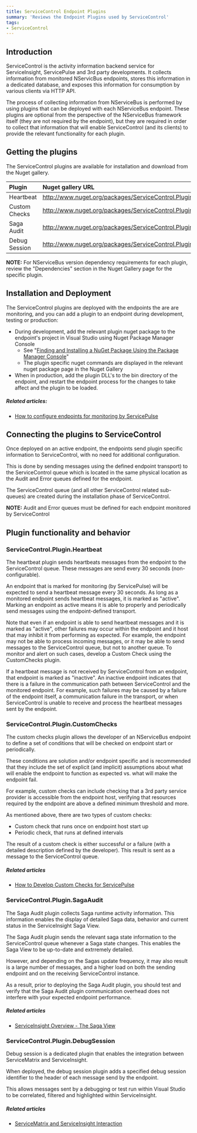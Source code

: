 ```yaml
---
title: ServiceControl Endpoint Plugins
summary: 'Reviews the Endpoint Plugins used by ServiceControl'
tags:
- ServiceControl 
---
```


## Introduction

ServiceControl is the activity information backend service for ServiceInsight, ServicePulse and 3rd party developments. It collects information from monitored NServicBus endpoints, stores this information in a dedicated database, and exposes this information for consumption by various clients via HTTP API.

The process of collecting information from NServiceBus is performed by using plugins that can be deployed with each NServiceBus endpoint. 
These plugins are optional from the perspective of the NServiceBus framework itself (they are not required by the endpoint), but they are required in order to collect that information that will enable ServiceControl (and its clients) to provide the relevant functionality for each plugin.


## Getting the plugins

The ServiceControl plugins are available for installation and download from the Nuget gallery. 

| **Plugin** | **Nuget gallery URL** | 
|:----- |:----- |
|Heartbeat|http://www.nuget.org/packages/ServiceControl.Plugin.Heartbeat|
|Custom Checks|http://www.nuget.org/packages/ServiceControl.Plugin.CustomChecks|
|Saga Audit|http://www.nuget.org/packages/ServiceControl.Plugin.SagaAudit|
|Debug Session|http://www.nuget.org/packages/ServiceControl.Plugin.DebugSession|

**NOTE:** For NServiceBus version dependency requirements for each plugin, review the "Dependencies" section in the Nuget Gallery page for the specific plugin.  

## Installation and Deployment

The ServiceControl plugins are deployed with the endpoints the are are monitoring, and you can add a plugin to an endpoint during development, testing or production: 
 
* During development, add the relevant plugin nuget package to the endpoint's project in Visual Studio using Nuget Package Manager Console
   * See "[Finding and Installing a NuGet Package Using the Package Manager Console](https://docs.nuget.org/docs/start-here/using-the-package-manager-console)"
   * The plugin specific nuget commands are displayed in the relevant nuget package page in the Nuget Gallery    
* When in production, add the plugin DLL's to the bin directory of the endpoint, and restart the endpoint process for the changes to take affect and the plugin to be loaded.   

##### Related articles:
- [How to configure endpoints for monitoring by ServicePulse](http://docs.particular.net/ServicePulse/how-to-configure-endpoints-for-monitoring)

## Connecting the plugins to ServiceControl

Once deployed on an active endpoint, the endpoints send plugin specific information to ServiceControl, with no need for additional configuration. 

This is done by sending messages using the defined endpoint transport) to the ServiceControl queue which is located in the same physical location as the Audit and Error queues defined for the endpoint.

The ServiceControl queue (and all other ServiceControl related sub-queues) are created during the installation phase of ServiceControl.  

**NOTE:** Audit and Error queues must be defined for each endpoint monitored by ServiceControl


## Plugin functionality and behavior

### ServiceControl.Plugin.Heartbeat

The heartbeat plugin sends heartbeats messages from the endpoint to the ServiceControl queue. These messages are send every 30 seconds (non-configurable).

An endpoint that is marked for monitoring (by ServicePulse) will be expected to send a heartbeat message every 30 seconds. As long as a monitored endpoint sends heartbeat messages, it is marked as "active". Marking an endpoint as active means it is able to properly and periodically send messages using the endpoint-defined transport. 

Note that even if an endpoint is able to send heartbeat messages and it is marked as "active", other failures may occur within the endpoint and it host that may inhibit it from performing as expected. For example, the endpoint may not be able to process incoming messages, or it may be able to send messages to the ServiceControl queue, but not to another queue. To monitor and alert on such cases, develop a Custom Check using the CustomChecks plugin.    

If a heartbeat message is not received by ServiceControl from an endpoint, that endpoint is marked as "inactive". 
An inactive endpoint indicates that there is a failure in the communication path between ServiceControl and the monitored endpoint. For example, such failures may be caused by a failure of the endpoint itself, a communication failure in the transport, or when ServiceControl is unable to receive and process the heartbeat messages sent by the endpoint.

### ServiceControl.Plugin.CustomChecks

The custom checks plugin allows the developer of an NServiceBus endpoint to define a set of conditions that will be checked on endpoint start or periodically.

These conditions are solution and/or endpoint specific and is recommended that they include the set of explicit (and implicit) assumptions about what will enable the endpoint to function as expected vs. what will make the endpoint fail.

For example, custom checks can include checking that a 3rd party service provider is accessible from the endpoint host, verifying that resources required by the endpoint are above a defined minimum threshold and more.

As mentioned above, there are two types of custom checks:

* Custom check that runs once on endpoint host start up
* Periodic check, that runs at defined intervals
 
The result of a custom check is either successful or a failure (with a detailed description defined by the developer). This result is sent as a message to the ServiceControl queue.   

##### Related articles
- [How to Develop Custom Checks for ServicePulse](http://docs.particular.net/ServicePulse/how-to-develop-custom-checks)

### ServiceControl.Plugin.SagaAudit

The Saga Audit plugin collects Saga runtime activity information. This information enables the display of detailed Saga data, behavior and current status in the ServiceInsight Saga View.

The Saga Audit plugin sends the relevant saga state information to the ServiceControl queue whenever a Saga state changes. This enables the Saga View to be up-to-date and extrremely detailed.

However, and depending on the Sagas update frequency, it may also result is a large number of messages, and a higher load on both the sending endpoint and on the receiving ServiceControl instance. 

As a result, prior to deploying the Saga Audit plugin, you should test and verify that the Saga Audit plugin communication overhead does not interfere with your expected endpoint performance.   


##### Related articles
* [ServiceInsight Overview - The Saga View](http://docs.particular.net/ServiceInsight/getting-started-overview#the-saga-view)

### ServiceControl.Plugin.DebugSession

Debug session is a dedicated plugin that enables the integration between ServiceMatrix and ServiceInsight.

When deployed, the debug session plugin adds a specified debug session identifier to the header of each message send by the endpoint.

This allows messages sent by a debugging or test run within Visual Studio to be correlated, filtered and highlighted within ServiceInsight.

##### Related articles

* [ServiceMatrix and ServiceInsight Interaction](http://docs.particular.net/ServiceMatrix/servicematrix-serviceinsight)
  
